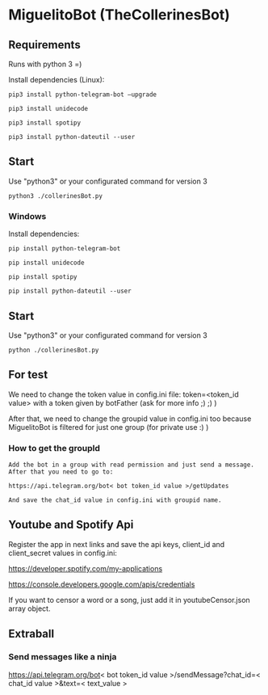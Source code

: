 # MiguelitoBot (TheCollerinesBot)

## Requirements

Runs with python 3 =)

Install dependencies (Linux):
```
pip3 install python-telegram-bot —upgrade
```
```
pip3 install unidecode
```
```
pip3 install spotipy
```
```
pip3 install python-dateutil --user
```
## Start

Use "python3" or your configurated command for version 3

```
python3 ./collerinesBot.py
```

### Windows
Install dependencies:
```
pip install python-telegram-bot
```
```
pip install unidecode
```
```
pip install spotipy
```
```
pip install python-dateutil --user
```
## Start

Use "python3" or your configurated command for version 3

```
python ./collerinesBot.py
```

## For test

We need to change the token value in config.ini file: token=<token_id value> with a token given by botFather (ask for more info ;) ;) )

After that, we need to change the groupid value in config.ini too because MiguelitoBot is filtered for just one group (for private use :) ) 

### How to get the groupId
```
Add the bot in a group with read permission and just send a message.
After that you need to go to:

https://api.telegram.org/bot< bot token_id value >/getUpdates

And save the chat_id value in config.ini with groupid name.
```

## Youtube and Spotify Api
Register the app in next links and save the api keys, client_id and client_secret values in config.ini:

https://developer.spotify.com/my-applications

https://console.developers.google.com/apis/credentials

If you want to censor a word or a song, just add it in youtubeCensor.json array object.

## Extraball
### Send messages like a ninja

https://api.telegram.org/bot< bot token_id value >/sendMessage?chat_id=< chat_id value >&text=< text_value >
